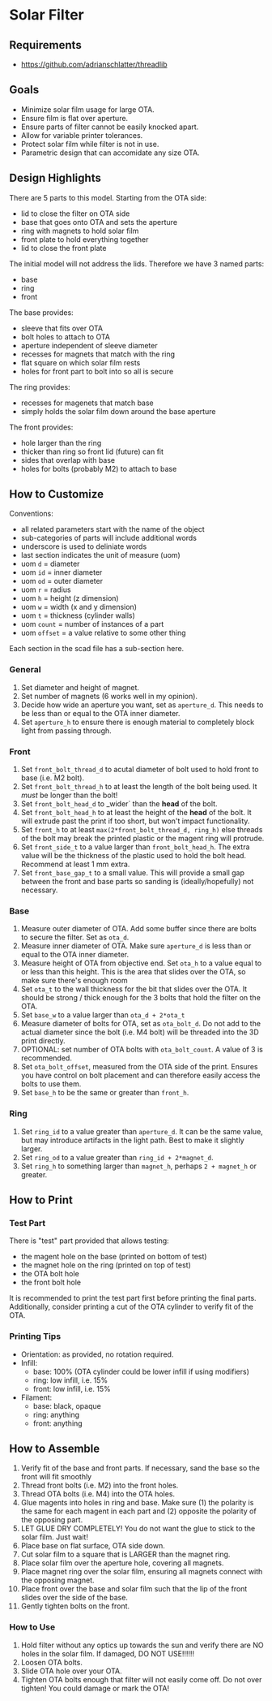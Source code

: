 # Solar Filter

## Requirements

- https://github.com/adrianschlatter/threadlib 

## Goals

- Minimize solar film usage for large OTA.
- Ensure film is flat over aperture.
- Ensure parts of filter cannot be easily knocked apart.
- Allow for variable printer tolerances.
- Protect solar film while filter is not in use.
- Parametric design that can accomidate any size OTA.

## Design Highlights

There are 5 parts to this model.  Starting from the OTA side:

- lid to close the filter on OTA side
- base that goes onto OTA and sets the aperture 
- ring with magnets to hold solar film
- front plate to hold everything together
- lid to close the front plate

The initial model will not address the lids.  Therefore we have 3 named parts:
- base
- ring
- front

The base provides:
- sleeve that fits over OTA
- bolt holes to attach to OTA
- aperture independent of sleeve diameter
- recesses for magnets that match with the ring
- flat square on which solar film rests
- holes for front part to bolt into so all is secure

The ring provides:
- recesses for magenets that match base
- simply holds the solar film down around the base aperture

The front provides:
- hole larger than the ring
- thicker than ring so front lid (future) can fit
- sides that overlap with base
- holes for bolts (probably M2) to attach to base

## How to Customize

Conventions:
- all related parameters start with the name of the object
- sub-categories of parts will include additional words
- underscore is used to deliniate words
- last section indicates the unit of measure (uom)
- uom `d` = diameter
- uom `id` = inner diameter
- uom `od` = outer diameter
- uom `r` = radius
- uom `h` = height (z dimension)
- uom `w` = width (x and y dimension)
- uom `t` = thickness (cylinder walls)
- uom `count` = number of instances of a part
- uom `offset` = a value relative to some other thing

Each section in the scad file has a sub-section here.

### General

1. Set diameter  and height of magnet.
2. Set number of magnets (6 works well in my opinion).
3. Decide how wide an aperture you want, set as `aperture_d`.  This needs to be less than or equal to the OTA inner diameter.
4. Set `aperture_h` to ensure there is enough material to completely block light from passing through.

### Front

1. Set `front_bolt_thread_d` to acutal diameter of bolt used to hold front to base (i.e. M2 bolt).
2. Set `front_bolt_thread_h` to at least the length of the bolt being used.  It _must_ be longer than the bolt!
3. Set `front_bolt_head_d` to _wider` than the **head** of the bolt.
4. Set `front_bolt_head_h` to at least the height of the **head** of the bolt.  It will extrude past the print if too short, but won't impact functionality.
5. Set `front_h` to at least `max(2*front_bolt_thread_d, ring_h)` else threads of the bolt may break the printed plastic or the magent ring will protrude.
6. Set `front_side_t` to a value larger than `front_bolt_head_h`.  The extra value will be the thickness of the plastic used to hold the bolt head.  Recommend at least 1 mm extra.
7. Set `front_base_gap_t` to a small value.  This will provide a small gap between the front and base parts so sanding is (ideally/hopefully) not necessary.

### Base

1. Measure outer diameter of OTA.  Add some buffer since there are bolts to secure the filter.  Set as `ota_d`.
2. Measure inner diameter of OTA.  Make sure `aperture_d` is less than or equal to the OTA inner diameter.
3. Measure height of OTA from objective end.  Set `ota_h` to a value equal to or less than this height.  This is the area that slides over the OTA, so make sure there's enough room
4. Set `ota_t` to the wall thickness for the bit that slides over the OTA.  It should be strong / thick enough for the 3 bolts that hold the filter on the OTA.
5. Set `base_w` to a value larger than `ota_d + 2*ota_t`
6. Measure diameter of bolts for OTA, set as `ota_bolt_d`.  Do not add to the actual diameter since the bolt (i.e. M4 bolt) will be threaded into the 3D print directly.
7. OPTIONAL: set number of OTA bolts with `ota_bolt_count`.  A value of 3 is recommended.
8. Set `ota_bolt_offset`, measured from the OTA side of the print.  Ensures you have control on bolt placement and can therefore easily access the bolts to use them.
9. Set `base_h` to be the same or greater than `front_h`.

### Ring

1. Set `ring_id` to a value greater than `aperture_d`.  It can be the same value, but may introduce artifacts in the light path.  Best to make it slightly larger.
2. Set `ring_od` to a value greater than `ring_id + 2*magnet_d`.
3. Set `ring_h` to something larger than `magnet_h`, perhaps `2 + magnet_h` or greater.


## How to Print

### Test Part
There is "test" part provided that allows testing:
- the magent hole on the base (printed on bottom of test)
- the magnet hole on the ring (printed on top of test)
- the OTA bolt hole
- the front bolt hole

It is recommended to print the test part first before printing the final parts.  Additionally, consider printing a cut of the OTA cylinder to verify fit of the OTA.

### Printing Tips
- Orientation: as provided, no rotation required.
- Infill: 
  - base: 100% (OTA cylinder could be lower infill if using modifiers)
  - ring: low infill, i.e. 15%
  - front: low infill, i.e. 15%
- Filament:
  - base: black, opaque
  - ring: anything
  - front: anything

## How to Assemble

1. Verify fit of the base and front parts.  If necessary, sand the base so the front will fit smoothly
1. Thread front bolts (i.e. M2) into the front holes.
2. Thread OTA bolts (i.e. M4) into the OTA holes.
3. Glue magents into holes in ring and base.  Make sure (1) the polarity is the same for each magent in each part and (2) opposite the polarity of the opposing part.
4. LET GLUE DRY COMPLETELY!  You do not want the glue to stick to the solar film.  Just wait!
5. Place base on flat surface, OTA side down.
6. Cut solar film to a square that is LARGER than the magnet ring.
7. Place solar film over the aperture hole, covering all magnets.
8. Place magnet ring over the solar film, ensuring all magnets connect with the opposing magnet.
9. Place front over the base and solar film such that the lip of the front slides over the side of the base.
10. Gently tighten bolts on the front.

### How to Use

1. Hold filter without any optics up towards the sun and verify there are NO holes in the solar film.  If damaged, DO NOT USE!!!!!!
1. Loosen OTA bolts.
1. Slide OTA hole over your OTA.
2. Tighten OTA bolts enough that filter will not easily come off.  Do not over tighten!  You could damage or mark the OTA!